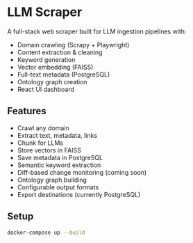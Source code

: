 # LLM Scraper

A full-stack web scraper built for LLM ingestion pipelines with:

- Domain crawling (Scrapy + Playwright)
- Content extraction & cleaning
- Keyword generation
- Vector embedding (FAISS)
- Full-text metadata (PostgreSQL)
- Ontology graph creation
- React UI dashboard

## Features

- Crawl any domain
- Extract text, metadata, links
- Chunk for LLMs
- Store vectors in FAISS
- Save metadata in PostgreSQL
- Semantic keyword extraction
- Diff-based change monitoring (coming soon)
- Ontology graph building
- Configurable output formats
- Export destinations (currently PostgreSQL)

## Setup

```bash
docker-compose up --build
